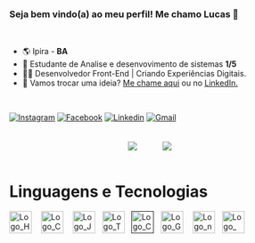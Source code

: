 ### Seja bem vindo(a) ao meu perfil! Me chamo Lucas 👋

 <br>

 - 🌎 Ipira - <strong>BA</strong>
 - 📖 Estudante de Analise e desenvovimento de sistemas <strong>1/5</strong>
 - 👨‍💻 Desenvolvedor Front-End | Criando Experiências Digitais.
 - 💬 Vamos trocar uma ideia? <a href="mailto:lucasferreiracontatoo@gmail.com" target="_blank">Me chame aqui</a> ou no <a href="https://www.linkedin.com/in/lucas-ferreira-65142329b/" target="_blank">LinkedIn.</a>
 
<br>
  
  [![Instagram](https://img.shields.io/badge/Instagram-E4405F?style=for-the-badge&logo=instagram&logoColor=white)](https://www.instagram.com/__lucaferreiraa?igsh=b2ZlbzI0MTM3b2ht")
  [![Facebook](https://img.shields.io/badge/Facebook-1877F2?style=for-the-badge&logo=facebook&logoColor=white)](https://www.facebook.com/me/)
  [![Linkedin](https://img.shields.io/badge/LinkedIn-0077B5?style=for-the-badge&logo=linkedin&logoColor=white)](https://www.linkedin.com/in/lucas-almeida-65142329b)
  [![Gmail](https://img.shields.io/badge/Gmail-D14836?style=for-the-badge&logo=gmail&logoColor=white)](mailto:lucasferreiracontatoo@gmail.com)
<br>
<br>

<div align="center">

<a href="#" style="text-decoration: none;">
    <img align="center" src="https://github-readme-stats.vercel.app/api?username=Lucass-ferreira&show_icons=true&theme=tokyonight&include_all_commits=true&custom_title=Estatísticas"></img>
</a>ㅤㅤㅤ
<a href="#" style="text-decoration: none;">
    <img align="center" src="https://github-readme-stats.vercel.app/api/top-langs/?username=Lucass-ferreira&layout=compact&theme=tokyonight&custom_title=Linguagens"></img>
</a>

</div>

<br>

# Linguagens e Tecnologias
<div>
  <a style="text-decoration: none;" href="https://upload.wikimedia.org/wikipedia/commons/thumb/6/61/HTML5_logo_and_wordmark.svg/800px-HTML5_logo_and_wordmark.svg.png" target="_blank"><img src="https://upload.wikimedia.org/wikipedia/commons/thumb/6/61/HTML5_logo_and_wordmark.svg/800px-HTML5_logo_and_wordmark.svg.png" alt="Logo_HTML5" height="40px"></a>ㅤ
  <a style="text-decoration: none;" href="https://upload.wikimedia.org/wikipedia/commons/thumb/d/d5/CSS3_logo_and_wordmark.svg/340px-CSS3_logo_and_wordmark.svg.png" target="_blank"><img src="https://upload.wikimedia.org/wikipedia/commons/thumb/d/d5/CSS3_logo_and_wordmark.svg/340px-CSS3_logo_and_wordmark.svg.png" alt="Logo_CSS3" height="40px"></a>ㅤ
  <a style="text-decoration: none;" href="https://upload.wikimedia.org/wikipedia/commons/6/6a/JavaScript-logo.png" target="_blank"><img src="https://upload.wikimedia.org/wikipedia/commons/6/6a/JavaScript-logo.png" alt="Logo_JavaScript" height="40px"></a>ㅤ<a style="text-decoration: none;" href="https://cdn.iconscout.com/icon/free/png-256/free-typescript-logo-icon-download-in-svg-png-gif-file-formats--programming-language-logos-pack-icons-1174965.png?f=webp&w=256" target="_blank"><img src="https://cdn.iconscout.com/icon/free/png-256/free-typescript-logo-icon-download-in-svg-png-gif-file-formats--programming-language-logos-pack-icons-1174965.png?f=webp&w=256" alt="Logo_TypeScript" height="40px"></a>ㅤ<a style="text-decoration: none;" href="" target="_blank"><img src="" alt="Logo_C" height="40px"></a>ㅤ<a style="text-decoration: none;" href="https://upload.wikimedia.org/wikipedia/commons/thumb/3/3f/Git_icon.svg/2048px-Git_icon.svg.png" target="_blank"><img src="https://upload.wikimedia.org/wikipedia/commons/thumb/3/3f/Git_icon.svg/2048px-Git_icon.svg.png" alt="Logo_Git" height="40px"></a>ㅤ
  <a style="text-decoration: none;" href="https://nodejs.org/static/logos/jsIconGreen.svg" target="_blank"><img src="https://nodejs.org/static/logos/jsIconGreen.svg" alt="Logo_nodeJS" height="40px"></a>ㅤ<a style="text-decoration: none;" href="https://webpack.js.org/icon-square-small.9e8aff7a67a5dd20.svg" target="_blank"><img src="https://webpack.js.org/icon-square-small.9e8aff7a67a5dd20.svg" alt="Logo_Webpack" height="40px"></a>
</div>


